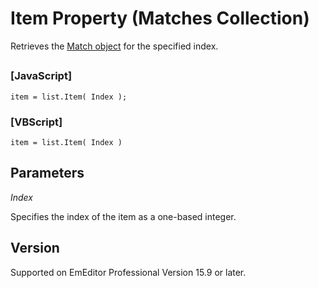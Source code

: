 # Item Property (Matches Collection)

Retrieves the [Match object](../match/index) for the specified index.

## 

### \[JavaScript\]

```
item = list.Item( Index );
```

### \[VBScript\]

```
item = list.Item( Index )
```

## Parameters

_Index_

Specifies the index of the item as a one-based integer.

## Version

Supported on EmEditor Professional Version 15.9 or later.
